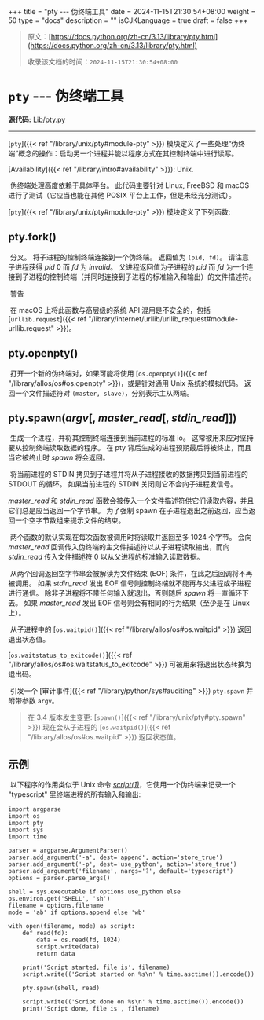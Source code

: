 +++
title = "pty --- 伪终端工具"
date = 2024-11-15T21:30:54+08:00
weight = 50
type = "docs"
description = ""
isCJKLanguage = true
draft = false
+++

> 原文：[https://docs.python.org/zh-cn/3.13/library/pty.html](https://docs.python.org/zh-cn/3.13/library/pty.html)
>
> 收录该文档的时间：`2024-11-15T21:30:54+08:00`

# `pty` --- 伪终端工具

**源代码:** [Lib/pty.py](https://github.com/python/cpython/tree/3.13/Lib/pty.py)

------

[`pty`]({{< ref "/library/unix/pty#module-pty" >}}) 模块定义了一些处理“伪终端”概念的操作：启动另一个进程并能以程序方式在其控制终端中进行读写。

[Availability]({{< ref "/library/intro#availability" >}}): Unix.

​	伪终端处理高度依赖于具体平台。 此代码主要针对 Linux, FreeBSD 和 macOS 进行了测试（它应当也能在其他 POSIX 平台上工作，但是未经充分测试）。

[`pty`]({{< ref "/library/unix/pty#module-pty" >}}) 模块定义了下列函数:

## pty.**fork**()

​	分叉。 将子进程的控制终端连接到一个伪终端。 返回值为 `(pid, fd)`。 请注意子进程获得 *pid* 0 而 *fd* 为 *invalid*。 父进程返回值为子进程的 *pid* 而 *fd* 为一个连接到子进程的控制终端（并同时连接到子进程的标准输入和输出）的文件描述符。

​	警告

 

​	在 macOS 上将此函数与高层级的系统 API 混用是不安全的，包括 [`urllib.request`]({{< ref "/library/internet/urllib/urllib_request#module-urllib.request" >}})。

## pty.**openpty**()

​	打开一个新的伪终端对，如果可能将使用 [`os.openpty()`]({{< ref "/library/allos/os#os.openpty" >}})，或是针对通用 Unix 系统的模拟代码。 返回一个文件描述符对 `(master, slave)`，分别表示主从两端。

## pty.**spawn**(*argv*[, *master_read*[, *stdin_read*]])

​	生成一个进程，并将其控制终端连接到当前进程的标准 io。 这常被用来应对坚持要从控制终端读取数据的程序。 在 pty 背后生成的进程预期最后将被终止，而且当它被终止时 *spawn* 将会返回。

​	将当前进程的 STDIN 拷贝到子进程并将从子进程接收的数据拷贝到当前进程的 STDOUT 的循环。 如果当前进程的 STDIN 关闭则它不会向子进程发信号。

*master_read* 和 *stdin_read* 函数会被传入一个文件描述符供它们读取内容，并且它们总是应当返回一个字节串。 为了强制 spawn 在子进程退出之前返回，应当返回一个空字节数组来提示文件的结束。

​	两个函数的默认实现在每次函数被调用时将读取并返回至多 1024 个字节。 会向 *master_read* 回调传入伪终端的主文件描述符以从子进程读取输出，而向 *stdin_read* 传入文件描述符 0 以从父进程的标准输入读取数据。

​	从两个回调返回空字节串会被解读为文件结束 (EOF) 条件，在此之后回调将不再被调用。 如果 *stdin_read* 发出 EOF 信号则控制终端就不能再与父进程或子进程进行通信。 除非子进程将不带任何输入就退出，否则随后 *spawn* 将一直循环下去。 如果 *master_read* 发出 EOF 信号则会有相同的行为结果（至少是在 Linux 上）。

​	从子进程中的 [`os.waitpid()`]({{< ref "/library/allos/os#os.waitpid" >}}) 返回退出状态值。

[`os.waitstatus_to_exitcode()`]({{< ref "/library/allos/os#os.waitstatus_to_exitcode" >}}) 可被用来将退出状态转换为退出码。

​	引发一个 [审计事件]({{< ref "/library/python/sys#auditing" >}}) `pty.spawn` 并附带参数 `argv`。

> 在 3.4 版本发生变更: [`spawn()`]({{< ref "/library/unix/pty#pty.spawn" >}}) 现在会从子进程的 [`os.waitpid()`]({{< ref "/library/allos/os#os.waitpid" >}}) 返回状态值。

## 示例

​	以下程序的作用类似于 Unix 命令 *[script(1)](https://manpages.debian.org/script(1))*，它使用一个伪终端来记录一个 "typescript" 里终端进程的所有输入和输出:

```
import argparse
import os
import pty
import sys
import time

parser = argparse.ArgumentParser()
parser.add_argument('-a', dest='append', action='store_true')
parser.add_argument('-p', dest='use_python', action='store_true')
parser.add_argument('filename', nargs='?', default='typescript')
options = parser.parse_args()

shell = sys.executable if options.use_python else os.environ.get('SHELL', 'sh')
filename = options.filename
mode = 'ab' if options.append else 'wb'

with open(filename, mode) as script:
    def read(fd):
        data = os.read(fd, 1024)
        script.write(data)
        return data

    print('Script started, file is', filename)
    script.write(('Script started on %s\n' % time.asctime()).encode())

    pty.spawn(shell, read)

    script.write(('Script done on %s\n' % time.asctime()).encode())
    print('Script done, file is', filename)
```
